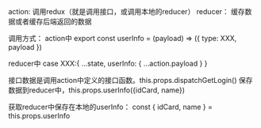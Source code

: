 action: 调用redux（就是调用接口，或调用本地的reducer）
reducer： 缓存数据或者缓存后端返回的数据

调用方式：
action中
export const userInfo = (payload) => ({
  type: XXX,
  payload
})

reducer中
case XXX:{
  ...state,
  userInfo: { ...action.payload }
} 

接口数据是调用action中定义的接口函数。this.props.dispatchGetLogin()
保存数据到reducer中，this.props.userInfo({idCard, name})

获取reducer中保存在本地的userInfo： const { idCard, name } = this.props.userInfo
